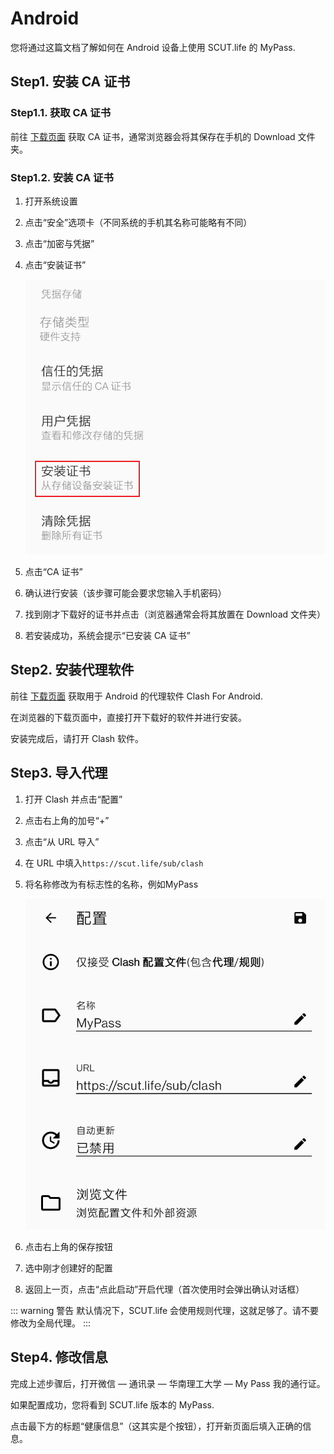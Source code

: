 # Android

您将通过这篇文档了解如何在 Android 设备上使用 SCUT.life 的 MyPass.

## Step1. 安装 CA 证书

### Step1.1. 获取 CA 证书

前往 [下载页面](/download/) 获取 CA 证书，通常浏览器会将其保存在手机的 Download 文件夹。

### Step1.2. 安装 CA 证书

1. 打开系统设置

2. 点击“安全”选项卡（不同系统的手机其名称可能略有不同）

3. 点击“加密与凭据”

4. 点击“安装证书”

   ![image-20221030201557893](assets/image-20221030201557893.png)

5. 点击“CA 证书”

6. 确认进行安装（该步骤可能会要求您输入手机密码）

7. 找到刚才下载好的证书并点击（浏览器通常会将其放置在 Download 文件夹）

8. 若安装成功，系统会提示“已安装 CA 证书”

## Step2. 安装代理软件

前往 [下载页面](/download/) 获取用于 Android 的代理软件 Clash For Android.

在浏览器的下载页面中，直接打开下载好的软件并进行安装。

安装完成后，请打开 Clash 软件。

## Step3. 导入代理

1. 打开 Clash 并点击“配置”

2. 点击右上角的加号“+”

3. 点击“从 URL 导入”

4. 在 URL 中填入```https://scut.life/sub/clash```

5. 将名称修改为有标志性的名称，例如MyPass

   ![image-20221030201636310](assets/image-20221030201636310.png)

6. 点击右上角的保存按钮

7. 选中刚才创建好的配置

8. 返回上一页，点击“点此启动”开启代理（首次使用时会弹出确认对话框）

::: warning 警告
默认情况下，SCUT.life 会使用规则代理，这就足够了。请不要修改为全局代理。
:::

## Step4. 修改信息

完成上述步骤后，打开微信 — 通讯录 — 华南理工大学 — My Pass 我的通行证。

如果配置成功，您将看到 SCUT.life 版本的 MyPass.

点击最下方的标题“健康信息”（这其实是个按钮），打开新页面后填入正确的信息。

